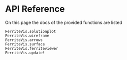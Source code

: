 # API Reference

On this page the docs of the provided functions are listed

```@docs
FerriteVis.solutionplot
FerriteVis.wireframe
FerriteVis.arrows
FerriteVis.surface
FerriteVis.ferriteviewer
FerriteVis.update!
```
